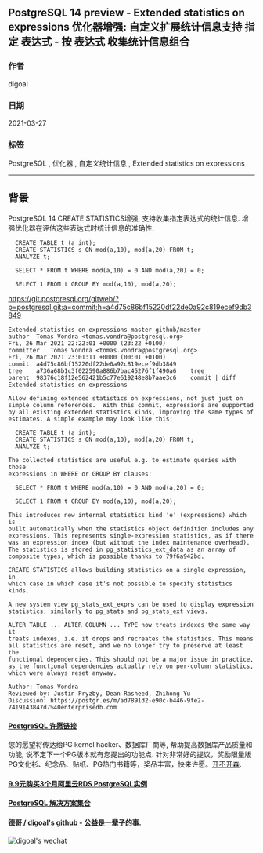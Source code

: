 ## PostgreSQL 14 preview - Extended statistics on expressions 优化器增强: 自定义扩展统计信息支持 指定 表达式 - 按 表达式 收集统计信息组合  
              
### 作者              
digoal              
              
### 日期              
2021-03-27              
              
### 标签              
PostgreSQL , 优化器 , 自定义统计信息 , Extended statistics on expressions    
              
----              
              
## 背景      
PostgreSQL 14 CREATE STATISTICS增强, 支持收集指定表达式的统计信息. 增强优化器在评估这些表达式时统计信息的准确性.   
  
```  
  CREATE TABLE t (a int);  
  CREATE STATISTICS s ON mod(a,10), mod(a,20) FROM t;  
  ANALYZE t;  
  
  SELECT * FROM t WHERE mod(a,10) = 0 AND mod(a,20) = 0;  
  
  SELECT 1 FROM t GROUP BY mod(a,10), mod(a,20);    
```  
  
https://git.postgresql.org/gitweb/?p=postgresql.git;a=commit;h=a4d75c86bf15220df22de0a92c819ecef9db3849    
  
```  
Extended statistics on expressions master github/master  
author	Tomas Vondra <tomas.vondra@postgresql.org>	  
Fri, 26 Mar 2021 22:22:01 +0000 (23:22 +0100)  
committer	Tomas Vondra <tomas.vondra@postgresql.org>	  
Fri, 26 Mar 2021 23:01:11 +0000 (00:01 +0100)  
commit	a4d75c86bf15220df22de0a92c819ecef9db3849  
tree	a736a68b1c3f022590a886b7bac45276f1f490a6	tree  
parent	98376c18f12e562421b5c77e619248e8b7aae3c6	commit | diff  
Extended statistics on expressions  
  
Allow defining extended statistics on expressions, not just just on  
simple column references.  With this commit, expressions are supported  
by all existing extended statistics kinds, improving the same types of  
estimates. A simple example may look like this:  
  
  CREATE TABLE t (a int);  
  CREATE STATISTICS s ON mod(a,10), mod(a,20) FROM t;  
  ANALYZE t;  
  
The collected statistics are useful e.g. to estimate queries with those  
expressions in WHERE or GROUP BY clauses:  
  
  SELECT * FROM t WHERE mod(a,10) = 0 AND mod(a,20) = 0;  
  
  SELECT 1 FROM t GROUP BY mod(a,10), mod(a,20);  
  
This introduces new internal statistics kind 'e' (expressions) which is  
built automatically when the statistics object definition includes any  
expressions. This represents single-expression statistics, as if there  
was an expression index (but without the index maintenance overhead).  
The statistics is stored in pg_statistics_ext_data as an array of  
composite types, which is possible thanks to 79f6a942bd.  
  
CREATE STATISTICS allows building statistics on a single expression, in  
which case in which case it's not possible to specify statistics kinds.  
  
A new system view pg_stats_ext_exprs can be used to display expression  
statistics, similarly to pg_stats and pg_stats_ext views.  
  
ALTER TABLE ... ALTER COLUMN ... TYPE now treats indexes the same way it  
treats indexes, i.e. it drops and recreates the statistics. This means  
all statistics are reset, and we no longer try to preserve at least the  
functional dependencies. This should not be a major issue in practice,  
as the functional dependencies actually rely on per-column statistics,  
which were always reset anyway.  
  
Author: Tomas Vondra  
Reviewed-by: Justin Pryzby, Dean Rasheed, Zhihong Yu  
Discussion: https://postgr.es/m/ad7891d2-e90c-b446-9fe2-7419143847d7%40enterprisedb.com  
```  
  
  
#### [PostgreSQL 许愿链接](https://github.com/digoal/blog/issues/76 "269ac3d1c492e938c0191101c7238216")
您的愿望将传达给PG kernel hacker、数据库厂商等, 帮助提高数据库产品质量和功能, 说不定下一个PG版本就有您提出的功能点. 针对非常好的提议，奖励限量版PG文化衫、纪念品、贴纸、PG热门书籍等，奖品丰富，快来许愿。[开不开森](https://github.com/digoal/blog/issues/76 "269ac3d1c492e938c0191101c7238216").  
  
  
#### [9.9元购买3个月阿里云RDS PostgreSQL实例](https://www.aliyun.com/database/postgresqlactivity "57258f76c37864c6e6d23383d05714ea")
  
  
#### [PostgreSQL 解决方案集合](https://yq.aliyun.com/topic/118 "40cff096e9ed7122c512b35d8561d9c8")
  
  
#### [德哥 / digoal's github - 公益是一辈子的事.](https://github.com/digoal/blog/blob/master/README.md "22709685feb7cab07d30f30387f0a9ae")
  
  
![digoal's wechat](../pic/digoal_weixin.jpg "f7ad92eeba24523fd47a6e1a0e691b59")
  
